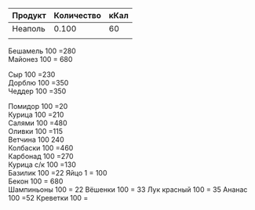 
| Продукт | Количество | кКал |
| ------- | ---------- | ---- |
| Неаполь | 0.100        | 60   |
|         |            |      |

Бешамель 100 =280  
Майонез 100 = 680  

Сыр 100 =230  
Дорблю 100 =350  
Чеддер 100 =350  

Помидор 100 =20  
Курица 100 =210  
Салями 100 =480  
Оливки 100 =115  
Ветчина 100 240  
Колбаски 100 =460  
Карбонад 100 =270  
Курица с/к 100 =130  
Базилик 100 =22
Яйцо 1 = 100  
Бекон 100 = 680  
Шампиньоны 100 = 22
Вёшенки 100 = 33
Лук красный 100 = 35
Ананас 100 =52
Креветки 100 =

